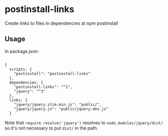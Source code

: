 # postinstall-links

Create links to files in dependencies at npm postinstall

## Usage

In package.json:

```

{
  scripts: {
    "postinstall": "postinstall-links"
  },
  dependencies: {
    "postinstall-links": "^1",
    "jquery": "^3"
  },
  links: {
    "jquery/jquery.slim.min.js": "public/",
    "jquery/jquery.js": "public/jquery.dev.js"
  }

```

Note that `require.resolve('jquery')` resolves to `node_modules/jquery/dist/`
so it's not necessary to put `dist/` in the path.

